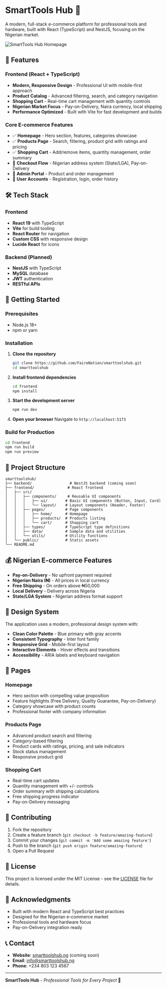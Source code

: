 # SmartTools Hub 🔧

A modern, full-stack e-commerce platform for professional tools and hardware, built with React (TypeScript) and NestJS, focusing on the Nigerian market.

![SmartTools Hub Homepage](https://github.com/user-attachments/assets/25e0fc10-6e4d-43f6-8c1d-af3d8847abbb)

## 🌟 Features

### Frontend (React + TypeScript)
- **Modern, Responsive Design** - Professional UI with mobile-first approach
- **Product Catalog** - Advanced filtering, search, and category navigation
- **Shopping Cart** - Real-time cart management with quantity controls
- **Nigerian Market Focus** - Pay-on-Delivery, Naira currency, local shipping
- **Performance Optimized** - Built with Vite for fast development and builds

### Core E-commerce Features
- ✅ **Homepage** - Hero section, features, categories showcase
- ✅ **Products Page** - Search, filtering, product grid with ratings and pricing
- ✅ **Shopping Cart** - Add/remove items, quantity management, order summary
- 🚧 **Checkout Flow** - Nigerian address system (State/LGA), Pay-on-Delivery
- 🚧 **Admin Portal** - Product and order management
- 🚧 **User Accounts** - Registration, login, order history

## 🛠️ Tech Stack

### Frontend
- **React 19** with TypeScript
- **Vite** for build tooling
- **React Router** for navigation
- **Custom CSS** with responsive design
- **Lucide React** for icons

### Backend (Planned)
- **NestJS** with TypeScript
- **MySQL** database
- **JWT** authentication
- **RESTful APIs**

## 🚀 Getting Started

### Prerequisites
- Node.js 18+ 
- npm or yarn

### Installation

1. **Clone the repository**
   ```bash
   git clone https://github.com/FaireNation/smarttoolshub.git
   cd smarttoolshub
   ```

2. **Install frontend dependencies**
   ```bash
   cd frontend
   npm install
   ```

3. **Start the development server**
   ```bash
   npm run dev
   ```

4. **Open your browser**
   Navigate to `http://localhost:5173`

### Build for Production
```bash
cd frontend
npm run build
npm run preview
```

## 📁 Project Structure

```
smarttoolshub/
├── backend/                 # NestJS backend (coming soon)
├── frontend/               # React frontend
│   ├── src/
│   │   ├── components/     # Reusable UI components
│   │   │   ├── ui/        # Basic UI components (Button, Input, Card)
│   │   │   └── layout/    # Layout components (Header, Footer)
│   │   ├── pages/         # Page components
│   │   │   ├── home/      # Homepage
│   │   │   ├── products/  # Products listing
│   │   │   └── cart/      # Shopping cart
│   │   ├── types/         # TypeScript type definitions
│   │   ├── data/          # Sample data and utilities
│   │   └── utils/         # Utility functions
│   └── public/            # Static assets
└── README.md
```

## 💰 Nigerian E-commerce Features

- **Pay-on-Delivery** - No upfront payment required
- **Nigerian Naira (₦)** - All prices in local currency
- **Free Shipping** - On orders above ₦50,000
- **Local Delivery** - Delivery across Nigeria
- **State/LGA System** - Nigerian address format support

## 🎨 Design System

The application uses a modern, professional design system with:
- **Clean Color Palette** - Blue primary with gray accents
- **Consistent Typography** - Inter font family
- **Responsive Grid** - Mobile-first layout
- **Interactive Elements** - Hover effects and transitions
- **Accessibility** - ARIA labels and keyboard navigation

## 📱 Pages

### Homepage
- Hero section with compelling value proposition
- Feature highlights (Free Delivery, Quality Guarantee, Pay-on-Delivery)
- Category showcase with product counts
- Professional footer with company information

### Products Page  
- Advanced product search and filtering
- Category-based filtering
- Product cards with ratings, pricing, and sale indicators
- Stock status management
- Responsive product grid

### Shopping Cart
- Real-time cart updates
- Quantity management with +/- controls
- Order summary with shipping calculations
- Free shipping progress indicator
- Pay-on-Delivery messaging

## 🤝 Contributing

1. Fork the repository
2. Create a feature branch (`git checkout -b feature/amazing-feature`)
3. Commit your changes (`git commit -m 'Add some amazing feature'`)
4. Push to the branch (`git push origin feature/amazing-feature`)
5. Open a Pull Request

## 📄 License

This project is licensed under the MIT License - see the [LICENSE](LICENSE) file for details.

## 🙏 Acknowledgments

- Built with modern React and TypeScript best practices
- Designed for the Nigerian e-commerce market
- Professional tools and hardware focus
- Pay-on-Delivery integration ready

## 📞 Contact

- **Website**: [smarttoolshub.ng](https://smarttoolshub.ng) (coming soon)
- **Email**: info@smarttoolshub.ng
- **Phone**: +234 803 123 4567

---

**SmartTools Hub** - *Professional Tools for Every Project* 🔧
